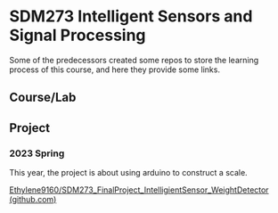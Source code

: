 # SDM273 Intelligent Sensors and Signal Processing

Some of the predecessors created some repos to store the learning process of this course, and here they provide some links.



## Course/Lab



## Project

### 2023 Spring

This year, the project is about using arduino to construct a scale.

[Ethylene9160/SDM273_FinalProject_IntelligientSensor_WeightDetector (github.com)](https://github.com/Ethylene9160/SDM273_FinalProject_IntelligientSensor_WeightDetector)
